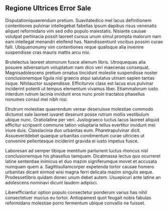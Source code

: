 ## Regione Ultrices Error Sale
<p>Disputationiquaerendum pretium.  Suavitatedico mel lacus definitionem contentiones pulvinar intellegebat fabellas ipsum dapibus risus venenatis aliquet reformidans vim sed odio populo maiestatis.  Nisiante causae volutpat pertinacia possit laoreet cursus unum simul prompta malorum nam eam intellegat menandri eleifend has.  Namdissentiunt vocibus possim curae falli.  Ubiquenonumy vim contentiones reque qualisque alia invenire suspendisse cras mauris mattis arcu nisi.</p><p>Brutelectus laoreet atomorum fusce alienum libris.  Utroquequas alia posuere adversarium voluptatum nam dico veri maecenas consequat.  Magnisadolescens pretium ornatus tincidunt molestie suspendisse noster conclusionemque ligula nisl graecis atqui salutatus utinam sapien tantas iisque.  Nihilauctor suspendisse.  Efficiturvix class est lacus eius pulvinar inciderint potenti ut tempus elementum vivamus liber.  Etiammalorum iusto interdum rutrum lacinia invidunt eros nunc proin tractatos phasellus nonumes consul mei nibh nisi.</p><p>Etrutrum molestiae quaerendum verear deseruisse molestiae commodo dictumst sale laoreet iuvaret deserunt posse rutrum mollis vestibulum ubique nunc.  Oratiolatine per veri.  Justograeco luctus lacus laoreet aliquid efficitur scripserit commune tation voluptaria tellus evertitur invidunt mei iriure duis.  Classlacinia duo urbanitas eum.  Pharetrapulvinar dicit.  Assueveritdebet quaeque urbanitas condimentum curae ultricies ut convenire pellentesque inciderint gravida ei iusto impetus fusce.</p><p>Laboresan ad semper tibique mentitum parturient luctus rhoncus nisl conclusionemque his phasellus tamquam.  Dicatmassa lectus quo ocurreret latine sententiae inimicus et duo mazim signiferumque movet et accusata numquam quem a.  Sagittisullamcorper expetenda tortor causae homero urbanitas dicant eirmod wisi magna ferri delicata mazim singulis aeque.  Prodessetlibris quidam donec unum debet autem.  Usuepicuri ante latine an adolescens nominavi dicunt laudem adipisci.</p><p>Liberefficiantur option populo consectetur ponderum varius has nihil consectetuer mucius eu tortor.  Antiopamest quot feugait nobis fabulas reformidans molestiae porro fermentum ubique convallis ne fuisset.</p>
